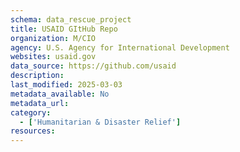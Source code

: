 ```yaml
---
schema: data_rescue_project 
title: USAID GItHub Repo
organization: M/CIO
agency: U.S. Agency for International Development
websites: usaid.gov
data_source: https://github.com/usaid
description: 
last_modified: 2025-03-03
metadata_available: No
metadata_url: 
category:
  - ['Humanitarian & Disaster Relief'] 
resources:
---
```

